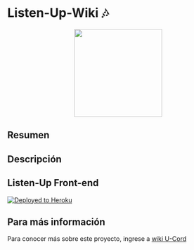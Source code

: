 # Listen-Up-Wiki 🎶




<center>
   <img width="200" height="200" src="https://cdn-icons.flaticon.com/png/512/2995/premium/2995101.png?token=exp=1645218115~hmac=4149966aa3de8a7eecf9c233e0b981fe">
</center>


<div>
   <h2> Resumen</h2>
<p align="justify"> 

</p>

   <h2>Descripción</h2>
<p align="justify"> 
</p>


## Listen-Up Front-end
[![Deployed to Heroku](https://www.herokucdn.com/deploy/button.png)]()
   
   
<h2> Para más información</h2>

Para conocer más sobre este proyecto, ingrese a [wiki U-Cord](https://github.com/CincoPaLasDoce/Listen-Up-Wiki/wiki)
